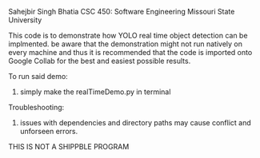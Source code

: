 Sahejbir Singh Bhatia
CSC 450: Software Engineering 
Missouri State University

This code is to demonstrate how YOLO real time object detection can be implmented.
be aware that the demonstration might not run natively on every machine and thus it is recommended that the code is 
imported onto Google Collab for the best and easiest possible results.

To run said demo:

1. simply make the realTimeDemo.py in terminal 

Troubleshooting:
1. issues with dependencies and directory paths may cause conflict and unforseen errors.

THIS IS NOT A SHIPPBLE PROGRAM